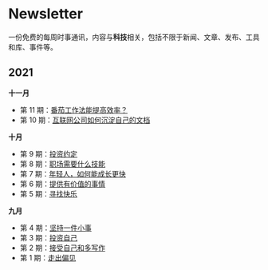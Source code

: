 # Newsletter

一份免费的每周时事通讯，内容与**科技**相关，包括不限于新闻、文章、发布、工具和库、事件等。


## 2021

**十一月**

- 第 11 期：[番茄工作法能提高效率？](newsletter/2021/2021-11-13-pomodoro_technique.md)
- 第 10 期：[互联网公司如何沉淀自己的文档](newsletter/2021/2021-11-06-tech-docs.md)


**十月**

- 第 9 期：[投资约定](newsletter/2021/2021-10-30-invest.md)
- 第 8 期：[职场需要什么技能](newsletter/2021/2021-10-23-communication-writing.md)
- 第 7 期：[年轻人，如何能成长更快](newsletter/2021/2021-10-15-Newsletter-interview.md)
- 第 6 期：[提供有价值的事情](newsletter/2021/2021-10-10-provide-valuable-thing.md)
- 第 5 期：[寻找快乐](newsletter/2021/2021-10-03-hunt-for-happiness.md)

**九月**

- 第 4 期：[坚持一件小事](newsletter/2021/2021-09-25-writing-reading.md)
- 第 3 期：[投资自己](newsletter/2021/2021-09-19-invest-yourself.md)
- 第 2 期：[接受自己和多写作](newsletter/2021/2021-09-12-accept-yourself.md)
- 第 1 期：[走出偏见](newsletter/2021/2021-09-03-prejudice.md)
